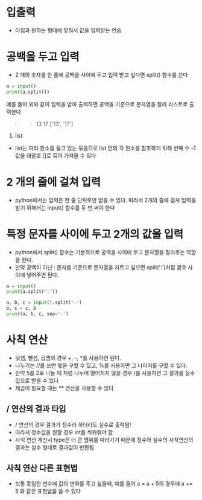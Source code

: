 # 입출력
- 타입과 원하는 형태에 맞춰서 값을 입력받는 연습

# 공백을 두고 입력
- 2 개의 숫자를 한 줄에 공백을 사이에 두고 입력 받고 싶다면 split() 함수를 쓴다 
```python
a = input()
print(a.split())
```
예를 들어 위와 같이 입력을 받아 출력하면 공백을 기준으로 문자열을 잘라 리스트로 출력한다
>> 13 17
['13', '17']

1. list
- list는 여러 원소를 들고 있는 묶음으로 list 안의 각 원소를 참조하기 위해 번째 수 -1 값을 대괄호 []로 묶어 가져올 수 있다

# 2 개의 줄에 걸쳐 입력
- python에서는 입력은 한 줄 단위로만 받을 수 있다. 따라서 2개의 줄에 걸쳐 입력을 받기 위해서는 input() 함수를 두 번 써야 한다

# 특정 문자를 사이에 두고 2개의 값을 입력
- python에서 split() 함수는 기본적으로 공백을 사이에 두고 문자열을 잘라주는 역할을 한다. 
- 만약 공백이 아닌 : 문자를 기준으로 문자열을 자르고 싶으면 split(':')처럼 괄호 사이에 넣어주면 된다.
```python
a = input()
print(a.split(":"))
```

```python
a, b, c = input().split('-')
b, c = c, b
print(a, b, c, sep='-')
```
# 사칙 연산
- 덧셈, 뺄셈, 곱셈의 경우 +, -, *를 사용하면 된다. 
- 나누기는 //를 쓰면 몫을 구할 수 있고, %를 사용하면 그 나머지를 구할 수 있다.
- 만약 5를 2로 나눌 때 처럼 나누어 떨어지지 않을 경우 /를 사용하면 그 결과를 실수값으로 받을 수 있다
- 제곱이 필요할 때는 ** 연산을 사용할 수 있다

## / 연산의 결과 타입
- / 연산의 경우 결과가 정수라 하더라도 실수로 출력됨!
- 따라서 정수값을 원할 경우 int를 씌워줘야 함
- 사칙 연산 계산시 type은 더 큰 범위를 따라가기 때문에 정수와 실수의 사칙연산의 결과는 실수 형태로 결과값이 반환됨

## 사칙 연산 다른 표현법
- 보통 동일한 변수에 값의 변화를 주고 싶을때, 예를 들어 a = a + 5의 경우에 a += 5 와 같은 표현법을 쓸 수 있다



